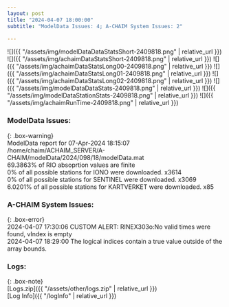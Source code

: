 ```yaml
---
layout: post
title: "2024-04-07 18:00:00"
subtitle: "ModelData Issues: 4; A-CHAIM System Issues: 2"

---
```


![]({{ "/assets/img/modelDataDataStatsShort-2409818.png" | relative_url }})
![]({{ "/assets/img/achaimDataStatsShort-2409818.png" | relative_url }})
![]({{ "/assets/img/achaimDataStatsLong00-2409818.png" | relative_url }})
![]({{ "/assets/img/achaimDataStatsLong01-2409818.png" | relative_url }})
![]({{ "/assets/img/achaimDataStatsLong02-2409818.png" | relative_url }})
![]({{ "/assets/img/modelDataDataStats-2409818.png" | relative_url }})
![]({{ "/assets/img/modelDataStationStats-2409818.png" | relative_url }})
![]({{ "/assets/img/achaimRunTime-2409818.png" | relative_url }})


### ModelData Issues:  
  
{: .box-warning}  
 ModelData report for 07-Apr-2024 18:15:07   
 /home/chaim/ACHAIM_SERVER/A-CHAIM/modelData/2024/098/18/modelData.mat   
 69.3863% of RIO absoprtion values are finite   
 0% of all possible stations for IONO were downloaded. x3614   
 0% of all possible stations for SENTINEL were downloaded. x3069   
 6.0201% of all possible stations for KARTVERKET were downloaded. x85   
  
### A-CHAIM System Issues:  
  
{: .box-error}  
2024-04-07 17:30:06 CUSTOM ALERT: RINEX303o:No valid times were found, vIndex is empty  
2024-04-07 18:29:00 The logical indices contain a true value outside of the array bounds.  

### Logs:  
  
{: .box-note}  
[Logs.zip]({{ "/assets/other/logs.zip" | relative_url }})  
[Log Info]({{ "/logInfo" | relative_url }})  
